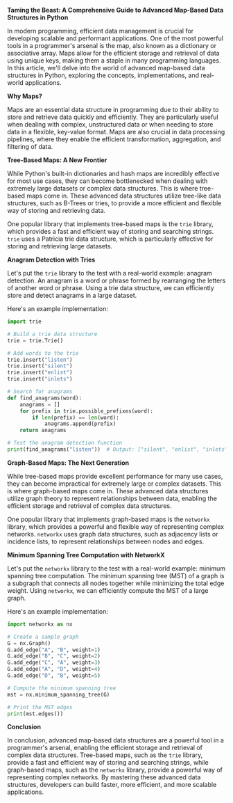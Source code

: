 **Taming the Beast: A Comprehensive Guide to Advanced Map-Based Data Structures in Python**

In modern programming, efficient data management is crucial for developing scalable and performant applications. One of the most powerful tools in a programmer's arsenal is the map, also known as a dictionary or associative array. Maps allow for the efficient storage and retrieval of data using unique keys, making them a staple in many programming languages. In this article, we'll delve into the world of advanced map-based data structures in Python, exploring the concepts, implementations, and real-world applications.

**Why Maps?**

Maps are an essential data structure in programming due to their ability to store and retrieve data quickly and efficiently. They are particularly useful when dealing with complex, unstructured data or when needing to store data in a flexible, key-value format. Maps are also crucial in data processing pipelines, where they enable the efficient transformation, aggregation, and filtering of data.

**Tree-Based Maps: A New Frontier**

While Python's built-in dictionaries and hash maps are incredibly effective for most use cases, they can become bottlenecked when dealing with extremely large datasets or complex data structures. This is where tree-based maps come in. These advanced data structures utilize tree-like data structures, such as B-Trees or tries, to provide a more efficient and flexible way of storing and retrieving data.

One popular library that implements tree-based maps is the `trie` library, which provides a fast and efficient way of storing and searching strings. `trie` uses a Patricia trie data structure, which is particularly effective for storing and retrieving large datasets.

**Anagram Detection with Tries**

Let's put the `trie` library to the test with a real-world example: anagram detection. An anagram is a word or phrase formed by rearranging the letters of another word or phrase. Using a trie data structure, we can efficiently store and detect anagrams in a large dataset.

Here's an example implementation:
```python
import trie

# Build a trie data structure
trie = trie.Trie()

# Add words to the trie
trie.insert("listen")
trie.insert("silent")
trie.insert("enlist")
trie.insert("inlets")

# Search for anagrams
def find_anagrams(word):
    anagrams = []
    for prefix in trie.possible_prefixes(word):
        if len(prefix) == len(word):
            anagrams.append(prefix)
    return anagrams

# Test the anagram detection function
print(find_anagrams("listen"))  # Output: ["silent", "enlist", "inlets"]
```
**Graph-Based Maps: The Next Generation**

While tree-based maps provide excellent performance for many use cases, they can become impractical for extremely large or complex datasets. This is where graph-based maps come in. These advanced data structures utilize graph theory to represent relationships between data, enabling the efficient storage and retrieval of complex data structures.

One popular library that implements graph-based maps is the `networkx` library, which provides a powerful and flexible way of representing complex networks. `networkx` uses graph data structures, such as adjacency lists or incidence lists, to represent relationships between nodes and edges.

**Minimum Spanning Tree Computation with NetworkX**

Let's put the `networkx` library to the test with a real-world example: minimum spanning tree computation. The minimum spanning tree (MST) of a graph is a subgraph that connects all nodes together while minimizing the total edge weight. Using `networkx`, we can efficiently compute the MST of a large graph.

Here's an example implementation:
```python
import networkx as nx

# Create a sample graph
G = nx.Graph()
G.add_edge("A", "B", weight=1)
G.add_edge("B", "C", weight=2)
G.add_edge("C", "A", weight=3)
G.add_edge("A", "D", weight=4)
G.add_edge("D", "B", weight=5)

# Compute the minimum spanning tree
mst = nx.minimum_spanning_tree(G)

# Print the MST edges
print(mst.edges())
```
**Conclusion**

In conclusion, advanced map-based data structures are a powerful tool in a programmer's arsenal, enabling the efficient storage and retrieval of complex data structures. Tree-based maps, such as the `trie` library, provide a fast and efficient way of storing and searching strings, while graph-based maps, such as the `networkx` library, provide a powerful way of representing complex networks. By mastering these advanced data structures, developers can build faster, more efficient, and more scalable applications.